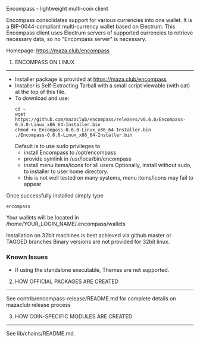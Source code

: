 Encompass - lightweight multi-coin client

Encompass consolidates support for various currencies into one wallet. It is a BIP-0044-compliant multi-currency wallet based on Electrum. This Encompass client uses Electrum servers of supported currencies to retrieve necessary data, so no "Encompass server" is necessary.

Homepage: https://maza.club/encompass

1. ENCOMPASS ON LINUX
----------------------

 - Installer package is provided at https://maza.club/encompass
 - Installer is Self-Extracting Tarball with a small script viewable (with cat) at the top of this file.
 - To download and use:
    ```
    cd ~
    wget https://github.com/mazaclub/encompass/releases/v0.6.0/Encompass-0.5.0-Linux_x86_64-Installer.bin
    chmod +x Encompass-0.6.0-Linux_x86_64-Installer.bin
    ./Encompass-0.6.0-Linux_x86_64-Installer.bin
    ```
    Default is to use sudo privileges to 
      - install Encompass to /opt/encompass
      - provide symlink in /usr/loca/bin/encompass
      - install menu items/icons for all users
    Optionally, install without sudo, to installer to user home directory.
      - this is not well tested on many systems, menu items/icons may fail to appear
      
Once successfully installed simply type
   ```
   encompass
   ```
   Your wallets will be located in /home/YOUR_LOGIN_NAME/.encompass/wallets

Installation on 32bit machines is best achieved via github master or TAGGED branches
Binary versions are not provided for 32bit linux.

  ### Known Issues
   - If using the standalone executable, Themes are not supported. 


2. HOW OFFICIAL PACKAGES ARE CREATED
------------------------------------

See contrib/encompass-release/README.md for complete details on mazaclub release process

3. HOW COIN-SPECIFIC MODULES ARE CREATED
----------------------------------------

See lib/chains/README.md.
